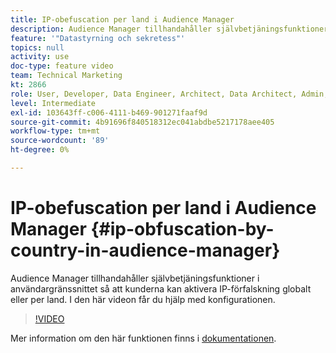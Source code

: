 ```yaml
---
title: IP-obefuscation per land i Audience Manager
description: Audience Manager tillhandahåller självbetjäningsfunktioner i användargränssnittet så att kunderna kan aktivera IP-förfalskning globalt eller per land. I den här videon får du hjälp med konfigurationen.
feature: '"Datastyrning och sekretess"'
topics: null
activity: use
doc-type: feature video
team: Technical Marketing
kt: 2866
role: User, Developer, Data Engineer, Architect, Data Architect, Admin, Leader
level: Intermediate
exl-id: 103643ff-c006-4111-b469-901271faaf9d
source-git-commit: 4b91696f840518312ec041abdbe5217178aee405
workflow-type: tm+mt
source-wordcount: '89'
ht-degree: 0%

---
```


# IP-obefuscation per land i Audience Manager {#ip-obfuscation-by-country-in-audience-manager}

Audience Manager tillhandahåller självbetjäningsfunktioner i användargränssnittet så att kunderna kan aktivera IP-förfalskning globalt eller per land. I den här videon får du hjälp med konfigurationen.

>[!VIDEO](https://video.tv.adobe.com/v/27218/?quality=9)

Mer information om den här funktionen finns i [dokumentationen](https://experiencecloud.adobe.com/resources/help/en_US/aam/ip-obfuscation.html).
